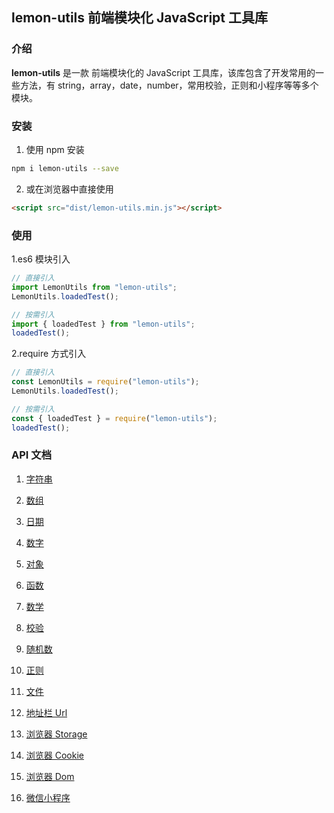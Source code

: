 ## lemon-utils 前端模块化 JavaScript 工具库

### 介绍

**lemon-utils** 是一款 前端模块化的 JavaScript 工具库，该库包含了开发常用的一些方法，有 string，array，date，number，常用校验，正则和小程序等等多个模块。

### 安装

1.  使用 npm 安装

```bash
npm i lemon-utils --save
```

2.  或在浏览器中直接使用

```html
<script src="dist/lemon-utils.min.js"></script>
```

### 使用

1.es6 模块引入

```javascript
// 直接引入
import LemonUtils from "lemon-utils";
LemonUtils.loadedTest();

// 按需引入
import { loadedTest } from "lemon-utils";
loadedTest();
```

2.require 方式引入

```javascript
// 直接引入
const LemonUtils = require("lemon-utils");
LemonUtils.loadedTest();

// 按需引入
const { loadedTest } = require("lemon-utils");
loadedTest();
```

### API 文档

1. [字符串](https://gitee.com/qq1020431880/lemon-utils/blob/master/doc/string.md)

2. [数组](https://gitee.com/qq1020431880/lemon-utils/blob/master/doc/string.md)

3. [日期 ](https://gitee.com/qq1020431880/lemon-utils/blob/master/doc/string.md)

4. [数字](https://gitee.com/qq1020431880/lemon-utils/blob/master/doc/string.md)

5. [对象](https://gitee.com/qq1020431880/lemon-utils/blob/master/doc/string.md)

6. [函数](https://gitee.com/qq1020431880/lemon-utils/blob/master/doc/string.md)

7. [数学](https://gitee.com/qq1020431880/lemon-utils/blob/master/doc/string.md)

8. [校验](https://gitee.com/qq1020431880/lemon-utils/blob/master/doc/string.md)

9. [随机数](https://gitee.com/qq1020431880/lemon-utils/blob/master/doc/string.md)

10. [正则](https://gitee.com/qq1020431880/lemon-utils/blob/master/doc/string.md)

11. [文件](https://gitee.com/qq1020431880/lemon-utils/blob/master/doc/string.md)

12. [地址栏 Url](https://gitee.com/qq1020431880/lemon-utils/blob/master/doc/string.md)

13. [浏览器 Storage](https://gitee.com/qq1020431880/lemon-utils/blob/master/doc/string.md)

14. [浏览器 Cookie](https://gitee.com/qq1020431880/lemon-utils/blob/master/doc/string.md)

15. [浏览器 Dom](https://gitee.com/qq1020431880/lemon-utils/blob/master/doc/string.md)

16. [微信小程序](https://gitee.com/qq1020431880/lemon-utils/blob/master/doc/string.md)
